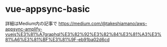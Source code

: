 # vue-appsync-basic
詳細はMedium内の記事で
https://medium.com/@takeshiamano/aws-appsync-amplify-vuejs%E3%81%A7graphql%E3%82%92%E3%82%84%E3%81%A3%E3%81%A6%E3%81%BF%E3%81%9F-eb91ba02d6cd
